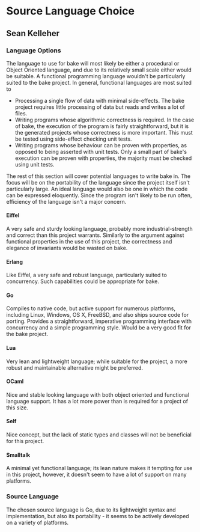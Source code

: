 Source Language Choice
======================

Sean Kelleher
-------------

### Language Options

The language to use for bake will most likely be either a procedural or Object
Oriented language, and due to its relatively small scale either would be
suitable. A functional programming language wouldn't be particularly suited to
the bake project. In general, functional languages are most suited to

+ Processing a single flow of data with minimal side-effects. The bake project
    requires little processing of data but reads and writes a lot of files.
+ Writing programs whose algorithmic correctness is required. In the case of
    bake, the execution of the program is fairly straightforward, but it is the
    generated projects whose correctness is more important. This must be tested
    using side-effect checking unit tests.
+ Writing programs whose behaviour can be proven with properties, as opposed to
    being asserted with unit tests. Only a small part of bake's execution can be
    proven with properties, the majority must be checked using unit tests.

The rest of this section will cover potential languages to write bake in. The
focus will be on the portability of the language since the project itself isn't
particularly large. An ideal language would also be one in which the code can be
expressed eloquently. Since the program isn't likely to be run often, efficiency
of the language isn't a major concern.

#### Eiffel

A very safe and sturdy looking language, probably more industrial-strength and
correct than this project warrants. Similarly to the argument against functional
properties in the use of this project, the correctness and elegance of
invariants would be wasted on bake.

#### Erlang

Like Eiffel, a very safe and robust language, particularly suited to
concurrency. Such capabilities could be appropriate for bake.

#### Go

Compiles to native code, but active support for numerous platforms, including
Linux, Windows, OS X, FreeBSD, and also ships source code for porting. Provides
a straightforward, imperative programming interface with concurrency and a
simple programming style. Would be a very good fit for the bake project.

#### Lua

Very lean and lightweight language; while suitable for the project, a more
robust and maintainable alternative might be preferred.

#### OCaml

Nice and stable looking language with both object oriented and functional
language support. It has a lot more power than is required for a project of this
size.

#### Self

Nice concept, but the lack of static types and classes will not be beneficial
for this project.

#### Smalltalk

A minimal yet functional language; its lean nature makes it tempting for use in
this project, however, it doesn't seem to have a lot of support on many
platforms.

### Source Language

The chosen source language is Go, due to its lightweight syntax and
implementation, but also its portability - it seems to be actively developed on
a variety of platforms.
